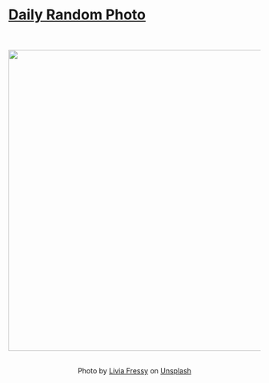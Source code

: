 # [Daily Random Photo](https://www.dailyrandomphoto.com/)

<div align="center">
  <br>
  <br>
  <a href="https://www.dailyrandomphoto.com/p/2021/2021-09-06/"><img src="https://images.unsplash.com/photo-1629738996911-afad777384de?crop=entropy&cs=tinysrgb&fit=max&fm=jpg&ixid=Mnw3NzUwOHwwfDF8cmFuZG9tfHx8fHx8fHx8MTYzMDg4NzU0OQ&ixlib=rb-1.2.1&q=80&w=1080" width="600px"></a>
  <br>
  <br>
  <p class="has-text-grey">Photo by <a href="https://unsplash.com/@lovelylivia_?utm_source=Daily%20Random%20Photo&amp;utm_medium=referral" target="_blank" rel="noopener noreferrer">Livia Fressy</a> on <a href="https://unsplash.com/photos/toaa6L4C3bk?utm_source=Daily%20Random%20Photo&amp;utm_medium=referral" target="_blank" rel="noopener noreferrer">Unsplash</a></p>
</div>
